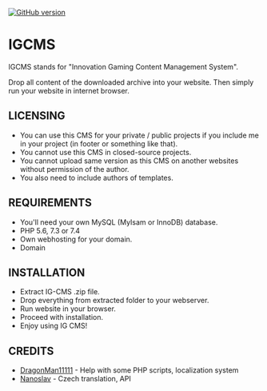 [![GitHub version](https://badge.fury.io/gh/NinjonikSVK%2FIGCMS.png)](https://badge.fury.io/gh/NinjonikSVK%2FIGCMS)
# IGCMS
IGCMS stands for "Innovation Gaming Content Management System".

Drop all content of the downloaded archive into your website.
Then simply run your website in internet browser.

## LICENSING
- You can use this CMS for your private / public projects if you include me in your project (in footer or something like that).
- You cannot use this CMS in closed-source projects.
- You cannot upload same version as this CMS on another websites without permission of the author.
- You also need to include authors of templates.

## REQUIREMENTS
- You'll need your own MySQL (MyIsam or InnoDB) database.
- PHP 5.6, 7.3 or 7.4
- Own webhosting for your domain.
- Domain

## INSTALLATION
- Extract IG-CMS .zip file.
- Drop everything from extracted folder to your webserver.
- Run website in your browser.
- Proceed with installation.
- Enjoy using IG CMS!

## CREDITS
- [DragonMan11111](https://github.com/DragonMan11111) - Help with some PHP scripts, localization system
- [Nanoslav](https://github.com/Nanoslav) - Czech translation, API
